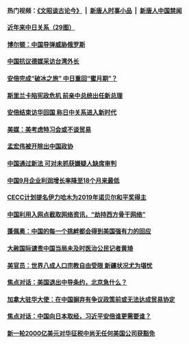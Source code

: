 #### 热门视频：[《文昭谈古论今》](https://github.com/gfw-breaker/wenzhao/blob/master/README.md?t=10272133) &nbsp;|&nbsp; [新唐人时事小品](https://github.com/gfw-breaker/ntdtv-comedy/blob/master/README.md?t=10272133) &nbsp;|&nbsp; [新唐人中国禁闻](https://github.com/gfw-breaker/ntdtv-news/blob/master/README.md?t=10272133)

#### [近年来中日关系（29图）](../pages/zyyyoeqqvi/4631751.md?t=10272133) 

#### [博尔顿：中国导弹威胁俄罗斯](../pages/zyyyoeqqvi/4631697.md?t=10272133) 

#### [中国抗议德媒采访台湾外长](../pages/zyyyoeqqvi/4631687.md?t=10272133) 

#### [安倍完成“破冰之旅” 中日重回“蜜月期”？](../pages/zyyyoeqqvi/4631655.md?t=10272133) 

#### [斯里兰卡陷宪政危机 前亲中总统出任新总理](../pages/zyyyoeqqvi/4631539.md?t=10272133) 

#### [安倍结束访华回国 称日中关系进入新时代](../pages/zyyyoeqqvi/4631537.md?t=10272133) 

#### [美媒：美考虑特习会或不谈贸易](../pages/zyyyoeqqvi/4631529.md?t=10272133) 

#### [孟宏伟被开除出中国政协](../pages/zyyyoeqqvi/4631525.md?t=10272133) 

#### [中国通过新法 可对未抓获嫌疑人缺席审判](../pages/zyyyoeqqvi/4631520.md?t=10272133) 

#### [中国9月企业利润增长率降至18个月来最低](../pages/zyyyoeqqvi/4631479.md?t=10272133) 

#### [CECC计划提名伊力哈木为2019年诺贝尔和平奖得主](../pages/zyyyoeqqvi/4631121.md?t=10272133) 

#### [中国利用入网点截取网络资讯，“劫持西方骨干网络”](../pages/zyyyoeqqvi/4631091.md?t=10272133) 

#### [蓬佩奥：中国的每一个挑衅都会得到美国强有力的回应](../pages/zyyyoeqqvi/4631048.md?t=10272133) 

#### [大赦国际谴责中国当局未及时医治公民记者黄琦](../pages/zyyyoeqqvi/4631064.md?t=10272133) 

#### [美官员：世界八成人口宗教自由受限 新疆状况尤为堪忧](../pages/zyyyoeqqvi/4630899.md?t=10272133) 

#### [焦点对话：美国退出中导条约，北京急什么？](../pages/zyyyoeqqvi/4630515.md?t=10272133) 

#### [加拿大驻华大使：在中国摒弃有争议政策前或无法达成贸易协定 ](../pages/zyyyoeqqvi/4630510.md?t=10272133) 

#### [焦点对话：中国向日本取经，习近平安倍谁更需要谁？](../pages/zyyyoeqqvi/4630503.md?t=10272133) 

#### [新一轮2000亿美元对华征税中尚无任何美国公司获豁免](../pages/zyyyoeqqvi/4630367.md?t=10272133) 


